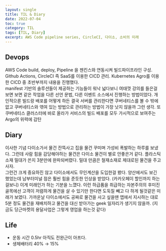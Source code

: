 ```yaml
---
layout: single
title: TIL & Diary
date: 2022-07-04
toc: true
category: TIL
tags: [TIL, Diary]
excerpt: AWS Code pipeline series, CircleCI, 다이소, 소비의 미래
---
```

## Devops  
AWS Code build, deploy, Pipeline 을 젠킨스와 연동시켜 빌드파이프라인 구성. Github Actions, CircleCI 즉 SaaS를 이용한 CICD 관리. Kubernetes Agro를 이용한 CICD 중 초반부까지 내용을 진행했다.   
manifest 기반의 솔루션들이 제공하는 기능들이 워낙 넓다보니 여태껏 강의를 들은걸 보면 보면 같은 작업을 다른 선언 문법, 다른 이벤트 소스에서 진행하는 방법이었다. 개인적으론 빌드랑 배포를 어떻게 하든 결국 서버를 관리한다면 쿠버네티스를 볼 수 밖에 없고 쿠버네티스와 엮여 있는 방법으로 관리하는 방법이 가장 낫지 않을까 그런 생각. 또 쿠버네티스 클러스터에 바로 올라가 서비스의 빌드 배포를 모두 가시적으로 보여주는 Argo의 위력에 감탄

## Diary  
이사한 기념 다이소가서 물건 잔뜩사고 집을 물건 꾸미며 가성비 폭발하는 하루를 보냈다. 그런데 사람 힘을 감당해야하는 물건은 다이소 물건이 별로 안좋은거 같다. 플라스틱소재 밀대가 쓴지 3분만에 완파되버렸다. 밀대 만큼은 철재소재로 제대로된 물건을 주고 사자.   
그런건 크게 중요하진 않고 다이소에서도 무인계산을 도입한걸 봤다. 양산에서도 보긴 했었는데 남부터미널 점은 훨씬 힘을 준듯한 인상을 받았다. (카카오페이 할인까지 하는걸보니) 이게 미래인가 하는 기분을 느꼈다. 이런 하급품을 취급하는 자본주의의 후미진 골목에선 고객이 저렴하게 물건을 살 수 있기만 한다면 도둑질 빼고 다 하게 될것같은 미래가 보였다. 가까운날 다이소에서도 공짜로 물건을 사고 싶을땐 앱에서 지시하는 대로 5분 정도 물건을 재배치하고 물건을 대신 받아가는 geek 일자리가 생기지 않을까. (지금도 당근마켓의 용달사업은 그렇게 영업을 하는것 같다)

## Life  
* 운동 시간 0.5hr 아직도 전완근이 아프다.
* 생체배터리 40% → 15%
  